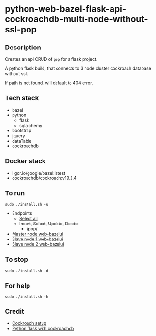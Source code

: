 # python-web-bazel-flask-api-cockroachdb-multi-node-without-ssl-pop

## Description
Creates an api CRUD of `pop` for a flask project.

A python flask build, that connects to 3 node cluster
cockroach database without ssl.

If path is not found, will default to 404 error.

## Tech stack
- bazel
- python
  - flask
  - sqlalchemy
- bootstrap
- jquery
- dataTable
- cockroachdb

## Docker stack
- l.gcr.io/google/bazel:latest
- cockroachdb/cockroach:v19.2.4

## To run
`sudo ./install.sh -u`
- Endpoints
  - [Select all](http://localhost/pop)
  - Insert, Select, Update, Delete
    - /pop/<id>
- [Master node web-bazelui](http://localhost:8000)
- [Slave node 1 web-bazelui](http://localhost:8001)
- [Slave node 2 web-bazelui](http://localhost:8002)

## To stop
`sudo ./install.sh -d`

## For help
`sudo ./install.sh -h`

## Credit
- [Cockroach setup](https://github.com/s0rg/cockroach-compose)
- [Python flask with cockroachdb](https://www.cockroachlabs.com/blog/building-application-cockroachdb-sqlalchemy-2/)

